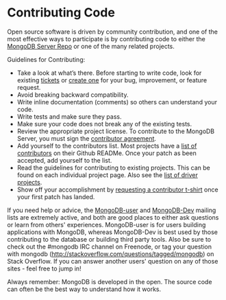 Contributing Code
===========================================

Open source software is driven by community contribution, and one of the most effective ways to participate is by contributing code to either the [MongoDB Server Repo](https://github.com/mongodb/mongo) or one of the many related projects.

Guidelines for Contributing:

* Take a look at what’s there. Before starting to write code, look for existing [tickets](https://jira.mongodb.org/browse/) or [create one](https://jira.mongodb.org/secure/CreateIssue!default.jspa) for your bug, improvement, or feature request.
* Avoid breaking backward compatibility.
* Write inline documentation (comments) so others can understand your code.
* Write tests and make sure they pass.
* Make sure your code does not break any of the existing tests.
* Review the appropriate project license. To contribute to the MongoDB Server, you must sign the [contributor agreement](http://www.mongodb.com/legal/contributor-agreement).
* Add yourself to the contributors list. Most projects have a [list of contributors](https://github.com/mongodb/mongo-hadoop#contributors)
on their Github READMe. Once your patch as been accepted, add yourself to the list. 
* Read the guidelines for contributing to existing projects. This can be found on each individual project page. Also see the [list of driver projects](http://docs.mongodb.org/ecosystem/drivers/).
* Show off your accomplishment by [requesting a contributor t-shirt](http://www.mongodb.com/swag) once your first patch has landed.

If you need help or advice, the [MongoDB-user](https://groups.google.com/forum/#!forum/mongodb-user) and [MongoDB-Dev](https://groups.google.com/forum/#!forum/mongodb-dev) mailing lists are extremely active, and both are good places to either ask questions or learn from others' experiences. MongoDB-user is for users building applications with MongoDB, whereas MongoDB-Dev is best used by those contributing to the database or building third party tools. Also be sure to check out the #mongodb IRC channel on Freenode, or tag your question with mongodb (http://stackoverflow.com/questions/tagged/mongodb) on Stack Overflow. If you can answer another users' question on any of those sites - feel free to jump in! 

Always remember: MongoDB is developed in the open. The source code can often be the best way to understand how it works.
